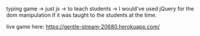 typing game -> just js -> to teach students -> I would've used jQuery for the dom manipulation if it was taught to the students at the time.

live game here:
https://gentle-stream-20680.herokuapp.com/
